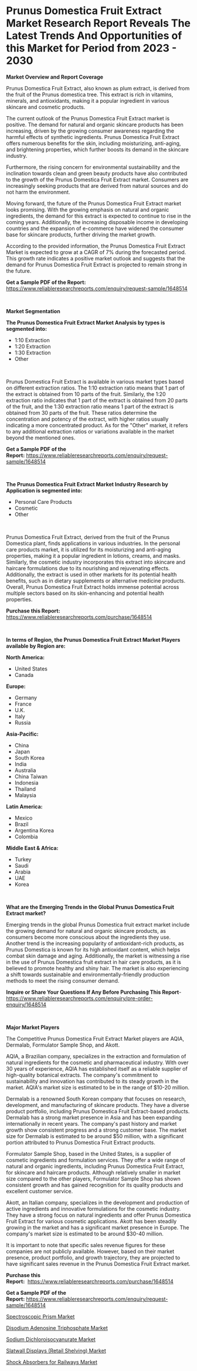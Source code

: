 <p><h1>Prunus Domestica Fruit Extract Market Research Report Reveals The Latest Trends And Opportunities of this Market for Period from 2023 - 2030</h1></p><p><strong>Market Overview and Report Coverage</strong></p>
<p><p>Prunus Domestica Fruit Extract, also known as plum extract, is derived from the fruit of the Prunus domestica tree. This extract is rich in vitamins, minerals, and antioxidants, making it a popular ingredient in various skincare and cosmetic products.</p><p>The current outlook of the Prunus Domestica Fruit Extract market is positive. The demand for natural and organic skincare products has been increasing, driven by the growing consumer awareness regarding the harmful effects of synthetic ingredients. Prunus Domestica Fruit Extract offers numerous benefits for the skin, including moisturizing, anti-aging, and brightening properties, which further boosts its demand in the skincare industry.</p><p>Furthermore, the rising concern for environmental sustainability and the inclination towards clean and green beauty products have also contributed to the growth of the Prunus Domestica Fruit Extract market. Consumers are increasingly seeking products that are derived from natural sources and do not harm the environment.</p><p>Moving forward, the future of the Prunus Domestica Fruit Extract market looks promising. With the growing emphasis on natural and organic ingredients, the demand for this extract is expected to continue to rise in the coming years. Additionally, the increasing disposable income in developing countries and the expansion of e-commerce have widened the consumer base for skincare products, further driving the market growth.</p><p>According to the provided information, the Prunus Domestica Fruit Extract Market is expected to grow at a CAGR of 7% during the forecasted period. This growth rate indicates a positive market outlook and suggests that the demand for Prunus Domestica Fruit Extract is projected to remain strong in the future.</p></p>
<p><strong>Get a Sample PDF of the Report:</strong> <a href="https://www.reliableresearchreports.com/enquiry/request-sample/1648514">https://www.reliableresearchreports.com/enquiry/request-sample/1648514</a></p>
<p>&nbsp;</p>
<p><strong>Market Segmentation</strong></p>
<p><strong>The Prunus Domestica Fruit Extract Market Analysis by types is segmented into:</strong></p>
<p><ul><li>1:10 Extraction</li><li>1:20 Extraction</li><li>1:30 Extraction</li><li>Other</li></ul></p>
<p>&nbsp;</p>
<p><p>Prunus Domestica Fruit Extract is available in various market types based on different extraction ratios. The 1:10 extraction ratio means that 1 part of the extract is obtained from 10 parts of the fruit. Similarly, the 1:20 extraction ratio indicates that 1 part of the extract is obtained from 20 parts of the fruit, and the 1:30 extraction ratio means 1 part of the extract is obtained from 30 parts of the fruit. These ratios determine the concentration and potency of the extract, with higher ratios usually indicating a more concentrated product. As for the "Other" market, it refers to any additional extraction ratios or variations available in the market beyond the mentioned ones.</p></p>
<p><strong>Get a Sample PDF of the Report:</strong>&nbsp;<a href="https://www.reliableresearchreports.com/enquiry/request-sample/1648514">https://www.reliableresearchreports.com/enquiry/request-sample/1648514</a></p>
<p>&nbsp;</p>
<p><strong>The Prunus Domestica Fruit Extract Market Industry Research by Application is segmented into:</strong></p>
<p><ul><li>Personal Care Products</li><li>Cosmetic</li><li>Other</li></ul></p>
<p>&nbsp;</p>
<p><p>Prunus Domestica Fruit Extract, derived from the fruit of the Prunus Domestica plant, finds applications in various industries. In the personal care products market, it is utilized for its moisturizing and anti-aging properties, making it a popular ingredient in lotions, creams, and masks. Similarly, the cosmetic industry incorporates this extract into skincare and haircare formulations due to its nourishing and rejuvenating effects. Additionally, the extract is used in other markets for its potential health benefits, such as in dietary supplements or alternative medicine products. Overall, Prunus Domestica Fruit Extract holds immense potential across multiple sectors based on its skin-enhancing and potential health properties.</p></p>
<p><strong>Purchase this Report:</strong>&nbsp; <a href="https://www.reliableresearchreports.com/purchase/1648514">https://www.reliableresearchreports.com/purchase/1648514</a></p>
<p>&nbsp;</p>
<p><strong>In terms of Region, the Prunus Domestica Fruit Extract Market Players available by Region are:</strong></p>
<p>
    <p> <strong> North America: </strong>
        <ul>
            <li>United States</li>
            <li>Canada</li>
        </ul>
        </p> 
    <p> <strong> Europe: </strong>
        <ul>
            <li>Germany</li>
            <li>France</li>
            <li>U.K.</li>
            <li>Italy</li>
            <li>Russia</li>
        </ul>
        </p> 
    <p> <strong> Asia-Pacific: </strong>
        <ul>
            <li>China</li>
            <li>Japan</li>
            <li>South Korea</li>
            <li>India</li>
            <li>Australia</li>
            <li>China Taiwan</li>
            <li>Indonesia</li>
            <li>Thailand</li>
            <li>Malaysia</li>
        </ul>
        </p> 
    <p> <strong> Latin America: </strong>
        <ul>
            <li>Mexico</li>
            <li>Brazil</li>
            <li>Argentina Korea</li>
            <li>Colombia</li>
        </ul>
        </p> 
    <p> <strong> Middle East & Africa: </strong>
        <ul>
            <li>Turkey</li>
            <li>Saudi</li>
            <li>Arabia</li>
            <li>UAE</li>
            <li>Korea</li>
        </ul>
    </p>
    </p>
<p>&nbsp;</p>
<p><strong>What are the Emerging Trends in the Global Prunus Domestica Fruit Extract market?</strong></p>
<p><p>Emerging trends in the global Prunus Domestica fruit extract market include the growing demand for natural and organic skincare products, as consumers become more conscious about the ingredients they use. Another trend is the increasing popularity of antioxidant-rich products, as Prunus Domestica is known for its high antioxidant content, which helps combat skin damage and aging. Additionally, the market is witnessing a rise in the use of Prunus Domestica fruit extract in hair care products, as it is believed to promote healthy and shiny hair. The market is also experiencing a shift towards sustainable and environmentally-friendly production methods to meet the rising consumer demand.</p></p>
<p><strong>Inquire or Share Your Questions If Any Before Purchasing This Report</strong>- <a href="https://www.reliableresearchreports.com/enquiry/pre-order-enquiry/1648514">https://www.reliableresearchreports.com/enquiry/pre-order-enquiry/1648514</a></p>
<p>&nbsp;</p>
<p><strong>Major Market Players</strong></p>
<p><p>The Competitive Prunus Domestica Fruit Extract Market players are AQIA, Dermalab, Formulator Sample Shop, and Akott. </p><p>AQIA, a Brazilian company, specializes in the extraction and formulation of natural ingredients for the cosmetic and pharmaceutical industry. With over 30 years of experience, AQIA has established itself as a reliable supplier of high-quality botanical extracts. The company's commitment to sustainability and innovation has contributed to its steady growth in the market. AQIA's market size is estimated to be in the range of $10-20 million.</p><p>Dermalab is a renowned South Korean company that focuses on research, development, and manufacturing of skincare products. They have a diverse product portfolio, including Prunus Domestica Fruit Extract-based products. Dermalab has a strong market presence in Asia and has been expanding internationally in recent years. The company's past history and market growth show consistent progress and a strong customer base. The market size for Dermalab is estimated to be around $50 million, with a significant portion attributed to Prunus Domestica Fruit Extract products.</p><p>Formulator Sample Shop, based in the United States, is a supplier of cosmetic ingredients and formulation services. They offer a wide range of natural and organic ingredients, including Prunus Domestica Fruit Extract, for skincare and haircare products. Although relatively smaller in market size compared to the other players, Formulator Sample Shop has shown consistent growth and has gained recognition for its quality products and excellent customer service.</p><p>Akott, an Italian company, specializes in the development and production of active ingredients and innovative formulations for the cosmetic industry. They have a strong focus on natural ingredients and offer Prunus Domestica Fruit Extract for various cosmetic applications. Akott has been steadily growing in the market and has a significant market presence in Europe. The company's market size is estimated to be around $30-40 million.</p><p>It is important to note that specific sales revenue figures for these companies are not publicly available. However, based on their market presence, product portfolio, and growth trajectory, they are projected to have significant sales revenue in the Prunus Domestica Fruit Extract market.</p></p>
<p><strong>Purchase this Report:</strong>&nbsp;&nbsp;<a href="https://www.reliableresearchreports.com/purchase/1648514">https://www.reliableresearchreports.com/purchase/1648514</a></p>
<p></p>
<p><strong>Get a Sample PDF of the Report:</strong>&nbsp;<a href="https://www.reliableresearchreports.com/enquiry/request-sample/1648514">https://www.reliableresearchreports.com/enquiry/request-sample/1648514</a></p>
<p><p><a href="https://medium.com/@kimberlymontgomery2004/spectroscopic-prism-market-report-reveals-the-latest-trends-and-growth-opportunities-of-this-market-745c74e1cf9e">Spectroscopic Prism Market</a></p><p><a href="https://github.com/CliffMedina6/Market-Research-Report-List-2/blob/main/disodium-adenosine-triphosphate-market.md">Disodium Adenosine Triphosphate Market</a></p><p><a href="https://github.com/RickHolmes3/Market-Research-Report-List-2/blob/main/sodium-dichloroisocyanurate-market.md">Sodium Dichloroisocyanurate Market</a></p><p><a href="https://medium.com/@emerylittle2023/slatwall-displays-retail-shelving-market-report-reveals-the-latest-trends-and-growth-e14eda3a5ad6">Slatwall Displays (Retail Shelving) Market</a></p><p><a href="https://medium.com/@joshuahintz2023/shock-absorbers-for-railways-market-competitive-analysis-market-trends-and-forecast-to-2030-d0959edeafa0">Shock Absorbers for Railways Market</a></p></p>